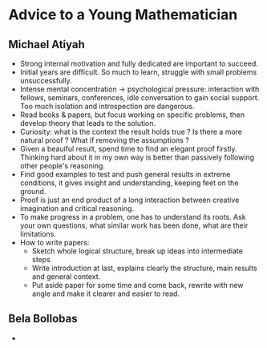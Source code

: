 # Advice to a Young Mathematician

## Michael Atiyah
- Strong internal motivation and fully dedicated are important to succeed. 
- Initial years are difficult. So much to learn, struggle with small problems unsuccessfully. 
- Intense mental concentration -> psychological pressure: interaction with fellows, seminars, conferences, idle conversation to gain social support. Too much isolation and introspection are dangerous. 
- Read books & papers, but focus working on specific problems, then develop theory that leads to the solution. 
- Curiosity: what is the context the result holds true ? Is there a more natural proof ? What if removing the assumptions ?
- Given a beauiful result, spend time to find an elegant proof firstly. Thinking hard about it in my own way is better than passively following other people's reasoning. 
- Find good examples to test and push general results in extreme conditions, it gives insight and understanding, keeping feet on the ground.
- Proof is just an end product of a long interaction between creative imagination and critical reasoning. 
- To make progress in a problem, one has to understand its roots. Ask your own questions, what similar work has been done, what are their limitations. 
- How to write papers:
  - Sketch whole logical structure, break up ideas into intermediate steps
  - Write introduction at last, explains clearly the structure, main results and general context. 
  - Put aside paper for some time and come back, rewrite with new angle and make it clearer and easier to read. 
  
## Bela Bollobas
- 
